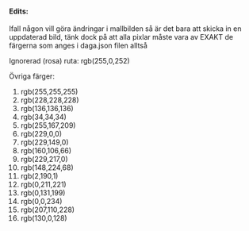 #### Edits:
Ifall någon vill göra ändringar i mallbilden så är det bara att skicka in en uppdaterad bild, tänk dock på att alla pixlar måste vara av EXAKT de färgerna som anges i daga.json filen alltså

Ignorerad (rosa) ruta: rgb(255,0,252)

Övriga färger:
1. rgb(255,255,255)
2. rgb(228,228,228)
3. rgb(136,136,136)
4. rgb(34,34,34)
5. rgb(255,167,209)
6. rgb(229,0,0)
7. rgb(229,149,0)
8. rgb(160,106,66)
9. rgb(229,217,0)
10. rgb(148,224,68)
11. rgb(2,190,1)
12. rgb(0,211,221)
13. rgb(0,131,199)
14. rgb(0,0,234)
15. rgb(207,110,228)
16. rgb(130,0,128)















